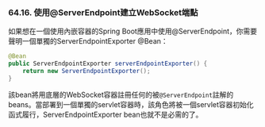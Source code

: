 ### 64.16. 使用@ServerEndpoint建立WebSocket端點

如果想在一個使用內嵌容器的Spring Boot應用中使用@ServerEndpoint，你需要聲明一個單獨的ServerEndpointExporter @Bean：
```java
@Bean
public ServerEndpointExporter serverEndpointExporter() {
    return new ServerEndpointExporter();
}
```
該bean將用底層的WebSocket容器註冊任何的被`@ServerEndpoint`註解的beans。當部署到一個單獨的servlet容器時，該角色將被一個servlet容器初始化函式履行，ServerEndpointExporter bean也就不是必需的了。
